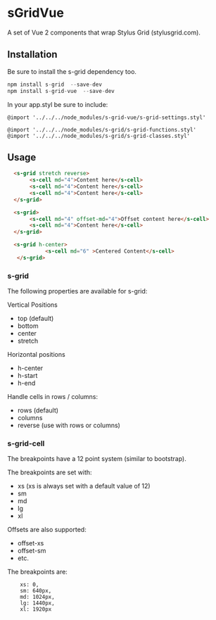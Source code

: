 # sGridVue
A set of Vue 2 components that wrap Stylus Grid (stylusgrid.com).

## Installation
Be sure to install the s-grid dependency too.

```javascript
npm install s-grid  --save-dev
npm install s-grid-vue  --save-dev
```
In your app.styl be sure to include:

```
@import '../../../node_modules/s-grid-vue/s-grid-settings.styl'

@import '../../../node_modules/s-grid/s-grid-functions.styl'
@import '../../../node_modules/s-grid/s-grid-classes.styl'
```

## Usage

```html
  <s-grid stretch reverse>
       <s-cell md="4">Content here</s-cell>
       <s-cell md="4">Content here</s-cell>
       <s-cell md="4">Content here</s-cell>
  </s-grid>
```    

```html
  <s-grid>
       <s-cell md="4" offset-md="4">Offset content here</s-cell>
       <s-cell md="4">Content here</s-cell>
  </s-grid>
```    

```html
  <s-grid h-center>
            <s-cell md="6" >Centered Content</s-cell>
   </s-grid>
```        

### s-grid

The following properties are available for s-grid:

Vertical Positions
*  top (default)
*  bottom
*  center
*  stretch

Horizontal positions
*  h-center
*  h-start
*  h-end

Handle cells in rows / columns:
*   rows (default)
*   columns
*   reverse (use with rows or columns)

### s-grid-cell
The breakpoints have a 12 point system (similar to bootstrap).

The breakpoints are set with:
*  xs (xs is always set with a default value of 12)
*  sm
*  md
*  lg
*  xl

Offsets are also supported:
* offset-xs
* offset-sm
* etc.

The breakpoints are:
```
    xs: 0,
    sm: 640px,
    md: 1024px,
    lg: 1440px,
    xl: 1920px
```






